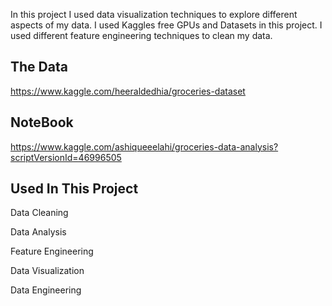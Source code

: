 In this project I used data visualization techniques to explore different aspects of my data. I used Kaggles free GPUs and Datasets in this project. I used different feature engineering techniques to clean my data.

<h2>The Data</h2>

https://www.kaggle.com/heeraldedhia/groceries-dataset

<h2>NoteBook</h2>

https://www.kaggle.com/ashiqueeelahi/groceries-data-analysis?scriptVersionId=46996505
 
<h2>Used In This Project</h2>

Data Cleaning

Data Analysis

Feature Engineering

Data Visualization

Data Engineering
